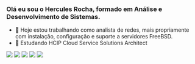 ### Olá eu sou o Hercules Rocha, formado em Análise e Desenvolvimento de Sistemas.

- 🔭 Hoje estou trabalhando como analista de redes, mais propriamente com instalação, configuração e suporte a servidores FreeBSD.
- 🌱 Estudando HCIP Cloud Service Solutions Architect
<div> 
  <a href="https://www.youtube.com/channel/UCIfO9y1CHMpl-V1AvqKRX_w" target="_blank"><img src="https://img.shields.io/badge/YouTube-FF0000?style=for-the-badge&logo=youtube&logoColor=white" target="_blank"></a>
  <a href="https://instagram.com/herculesrocha_" target="_blank"><img src="https://img.shields.io/badge/-Instagram-%23E4405F?style=for-the-badge&logo=instagram&logoColor=white" target="_blank"></a>
 	<a href="https://discord.gg/hercules01924" target="_blank"><img src="https://img.shields.io/badge/Discord-7289DA?style=for-the-badge&logo=discord&logoColor=white" target="_blank"></a> 
  <a href = "mailto:herculesrfeitosa@gmail.com"><img src="https://img.shields.io/badge/-Gmail-%23333?style=for-the-badge&logo=gmail&logoColor=white" target="_blank"></a>
  <a href="https://www.linkedin.com/in/hercules-rocha" target="_blank"><img src="https://img.shields.io/badge/-LinkedIn-%230077B5?style=for-the-badge&logo=linkedin&logoColor=white" target="_blank"></a> 
  
</div>
